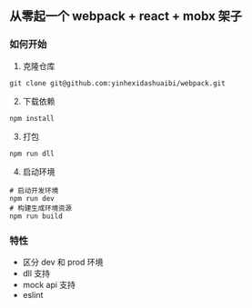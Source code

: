 
## 从零起一个 webpack + react + mobx 架子

### 如何开始
1. 克隆仓库
```
git clone git@github.com:yinhexidashuaibi/webpack.git
```
2. 下载依赖
```
npm install
```
3. 打包
```
npm run dll

```
4. 启动环境
```
# 启动开发环境
npm run dev
# 构建生成环境资源
npm run build
```

### 特性

- 区分 dev 和 prod 环境
- dll 支持
- mock api 支持
- eslint